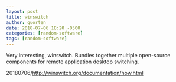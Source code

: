 ```yaml
---
layout: post
title: winswitch
author: quorten
date: 2018-07-06 18:20 -0500
categories: [random-software]
tags: [random-software]
---
```


Very interesting, winswitch.  Bundles together multiple open-source
components for remote application desktop switching.

20180706/http://winswitch.org/documentation/how.html
